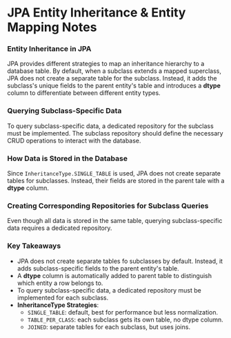 # JPA Entity Inheritance & Entity Mapping Notes

### Entity Inheritance in JPA

JPA provides different strategies to map an inheritance hierarchy to a database table. By default, when a subclass
extends a mapped superclass, JPA does not create a separate table for the subclass. Instead, it adds the subclass's
unique fields to the parent entity's table and introduces a **dtype** column to differentiate between different entity
types.

### Querying Subclass-Specific Data

To query subclass-specific data, a dedicated repository for the subclass must be implemented. The subclass repository
should define the necessary CRUD operations to interact with the database.

### How Data is Stored in the Database

Since `InheritanceType.SINGLE_TABLE` is used, JPA does not create separate tables for subclasses. Instead, their fields
are stored in the parent tale with a **dtype** column.

### Creating Corresponding Repositories for Subclass Queries

Even though all data is stored in the same table, querying subclass-specific data requires a dedicated repository.

### Key Takeaways

- JPA does not create separate tables fo subclasses by default. Instead, it adds subclass-specific fields to the parent
  entity's table.
- A **dtype** column is automatically added to parent table to distinguish which entity a row belongs to.
- To query subclass-specific data, a dedicated repository must be implemented for each subclass.
- **InheritanceType Strategies**:
    - `SINGLE_TABLE`: default, best for performance but less normalization.
    - `TABLE_PER_CLASS`: each subclass gets its own table, no dtype column.
    - `JOINED`: separate tables for each subclass, but uses joins.